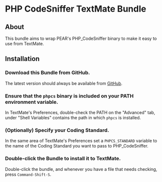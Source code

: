 # PHP CodeSniffer TextMate Bundle

## About

This bundle aims to wrap PEAR's PHP_CodeSniffer binary to make it easy to use from TextMate.

## Installation

### Download this Bundle from GitHub.

The latest version should always be available from [GitHub][downloads].

### Ensure that the `phpcs` binary is included on your PATH environment variable.

In TextMate's Preferences, double-check the PATH on the "Advanced" tab, under "Shell Variables" contains the path in which `phpcs` is installed.

### (Optionally) Specify your Coding Standard.

In the same area of TextMate's Preferences set a `PHPCS_STANDARD` variable to the name of the Coding Standard you want to pass to PHP_CodeSniffer.

### Double-click the Bundle to install it to TextMate.

Double-click the bundle, and whenever you have a file that needs checking, press `Command-Shift-S`.

[downloads]: https://github.com/Drarok/php-codesniffer-tmbundle/downloads